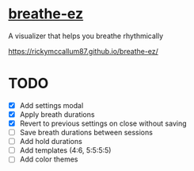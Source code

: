 # [breathe-ez](https://rickymccallum87.github.io/breathe-ez/)
 A visualizer that helps you breathe rhythmically
 
 https://rickymccallum87.github.io/breathe-ez/

# TODO
- [x] Add settings modal
- [x] Apply breath durations
- [x] Revert to previous settings on close without saving
- [ ] Save breath durations between sessions
- [ ] Add hold durations
- [ ] Add templates (4:6, 5:5:5:5)
- [ ] Add color themes

